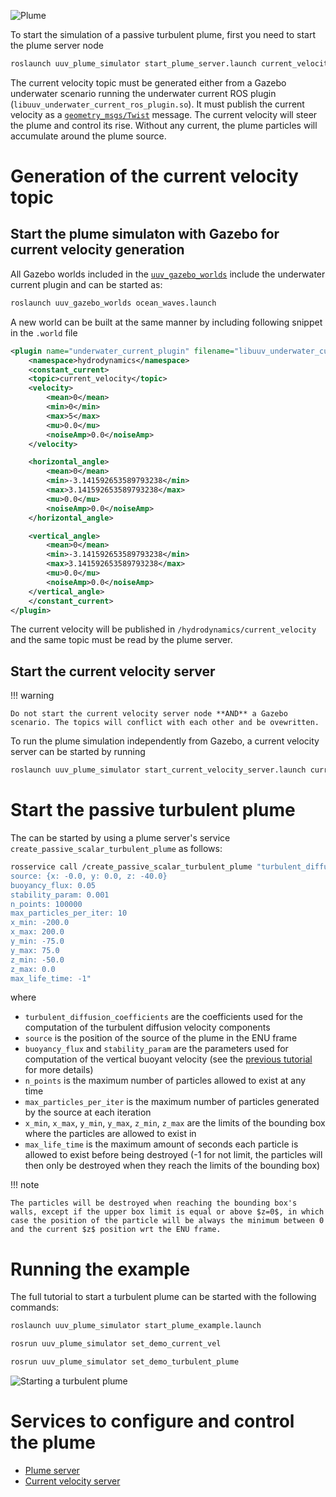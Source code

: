 ![Plume](../../images/plume.gif)

To start the simulation of a passive turbulent plume, first you need to start the plume server node

```bash
roslaunch uuv_plume_simulator start_plume_server.launch current_velocity_topic:=/hydrodynamics/current_velocity update_rate:=5
```

The current velocity topic must be generated either from a Gazebo underwater scenario running the underwater current ROS plugin (`libuuv_underwater_current_ros_plugin.so`). 
It must publish the current velocity as a [`geometry_msgs/Twist`](https://docs.ros.org/api/geometry_msgs/html/msg/Twist.html) message.
The current velocity will steer the plume and control its rise. 
Without any current, the plume particles will accumulate around the plume source.

# Generation of the current velocity topic

## Start the plume simulaton with Gazebo for current velocity generation

All Gazebo worlds included in the [`uuv_gazebo_worlds`](https://github.com/uuvsimulator/uuv_simulator/tree/master/uuv_gazebo_worlds) include the underwater current plugin and can be started as:

```bash
roslaunch uuv_gazebo_worlds ocean_waves.launch
```

A new world can be built at the same manner by including following snippet in the `.world` file

```xml
<plugin name="underwater_current_plugin" filename="libuuv_underwater_current_ros_plugin.so">
    <namespace>hydrodynamics</namespace>
    <constant_current>
    <topic>current_velocity</topic>
    <velocity>
        <mean>0</mean>
        <min>0</min>
        <max>5</max>
        <mu>0.0</mu>
        <noiseAmp>0.0</noiseAmp>
    </velocity>

    <horizontal_angle>
        <mean>0</mean>
        <min>-3.141592653589793238</min>
        <max>3.141592653589793238</max>
        <mu>0.0</mu>
        <noiseAmp>0.0</noiseAmp>
    </horizontal_angle>

    <vertical_angle>
        <mean>0</mean>
        <min>-3.141592653589793238</min>
        <max>3.141592653589793238</max>
        <mu>0.0</mu>
        <noiseAmp>0.0</noiseAmp>
    </vertical_angle>
    </constant_current>
</plugin>
```

The current velocity will be published in `/hydrodynamics/current_velocity` and the same topic must be read by the plume server.

## Start the current velocity server

!!! warning

    Do not start the current velocity server node **AND** a Gazebo scenario. The topics will conflict with each other and be ovewritten.

To run the plume simulation independently from Gazebo, a current velocity server can be started by running

```bash
roslaunch uuv_plume_simulator start_current_velocity_server.launch current_velocity_topic:=/hydrodynamics/current_velocity
```

# Start the passive turbulent plume

The can be started by using a plume server's service `create_passive_scalar_turbulent_plume` as follows:

```bash
rosservice call /create_passive_scalar_turbulent_plume "turbulent_diffusion_coefficients: {x: 0.05, y: 0.05, z: 0.05}
source: {x: -0.0, y: 0.0, z: -40.0}
buoyancy_flux: 0.05
stability_param: 0.001
n_points: 100000
max_particles_per_iter: 10
x_min: -200.0
x_max: 200.0
y_min: -75.0
y_max: 75.0
z_min: -50.0
z_max: 0.0
max_life_time: -1"
```

where

* `turbulent_diffusion_coefficients` are the coefficients used for the computation of the turbulent diffusion velocity components
* `source` is the position of the source of the plume in the ENU frame
* `buoyancy_flux` and `stability_param` are the parameters used for computation of the vertical buoyant velocity (see the [previous tutorial](introduction.md) for more details)
* `n_points` is the maximum number of particles allowed to exist at any time
* `max_particles_per_iter` is the maximum number of particles generated by the source at each iteration
* `x_min`, `x_max`, `y_min`, `y_max`, `z_min`, `z_max` are the limits of the bounding box where the particles are allowed to exist in
* `max_life_time` is the maximum amount of seconds each particle is allowed to exist before being destroyed (-1 for not limit, the particles will then only be destroyed when they reach the limits of the bounding box)

!!! note

    The particles will be destroyed when reaching the bounding box's walls, except if the upper box limit is equal or above $z=0$, in which case the position of the particle will be always the minimum between 0 and the current $z$ position wrt the ENU frame.

# Running the example

The full tutorial to start a turbulent plume can be started with the following commands:

```bash
roslaunch uuv_plume_simulator start_plume_example.launch
```

```bash
rosrun uuv_plume_simulator set_demo_current_vel
```

```bash
rosrun uuv_plume_simulator set_demo_turbulent_plume
```

![Starting a turbulent plume](../../images/plume_example.gif)

# Services to configure and control the plume

* [Plume server](../packages/uuv_plume_simulator.md#plume_server)
* [Current velocity server](../packages/uuv_plume_simulator.md#current_velocity_server)